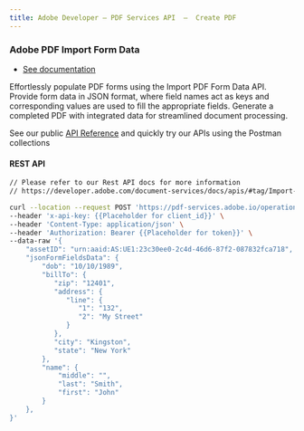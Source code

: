 ```yaml
---
title: Adobe Developer — PDF Services API  —  Create PDF
---
```


<TextBlock slots="heading, buttons, text, text1" theme="dark" hasCodeBlock className="bgBlue link linking create-pdf"/>

### Adobe PDF Import Form Data

- [See documentation](/document-services/docs/overview/pdf-services-api/howtos/import-pdf-form-data/)

Effortlessly populate PDF forms using the Import PDF Form Data API. Provide form data in JSON format, where field names act as keys and corresponding values are used to fill the appropriate fields. Generate a completed PDF with integrated data for streamlined document processing.

See our public [API Reference](https://developer.adobe.com/document-services/docs/apis/#tag/Import-PDF-Form-Data) and quickly try
our APIs using the Postman collections

<CodeBlock slots="heading, code" repeat="1" languages="curl, js,.net,java,python" />

#### REST API

```bash
// Please refer to our Rest API docs for more information
// https://developer.adobe.com/document-services/docs/apis/#tag/Import-PDF-Form-Data

curl --location --request POST 'https://pdf-services.adobe.io/operation/setformdata' \
--header 'x-api-key: {{Placeholder for client_id}}' \
--header 'Content-Type: application/json' \
--header 'Authorization: Bearer {{Placeholder for token}}' \
--data-raw '{
    "assetID": "urn:aaid:AS:UE1:23c30ee0-2c4d-46d6-87f2-087832fca718",
    "jsonFormFieldsData": {
        "dob": "10/10/1989",
        "billTo": {
           "zip": "12401",
           "address": {
              "line": {
                 "1": "132",
                 "2": "My Street"
              }
           },
           "city": "Kingston",
           "state": "New York"
        },
        "name": {
            "middle": "",
            "last": "Smith",
            "first": "John"
        }
    },
}'
```
